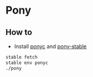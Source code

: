 # Pony

## How to

* Install [ponyc](https://github.com/ponylang/ponyc) and [pony-stable](https://github.com/ponylang/pony-stable)

```sh
stable fetch
stable env ponyc
./pony
```
